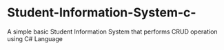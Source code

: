 # Student-Information-System-c-

A simple basic Student Information System that performs CRUD operation using C# Language
